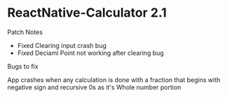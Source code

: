 # ReactNative-Calculator 2.1

Patch Notes 

- Fixed Clearing input crash bug
- Fixed Deciaml Point not working after clearing bug

Bugs to fix 

App crashes when any calculation is done with a fraction that begins with negative sign and recursive 0s as it's Whole number portion 
